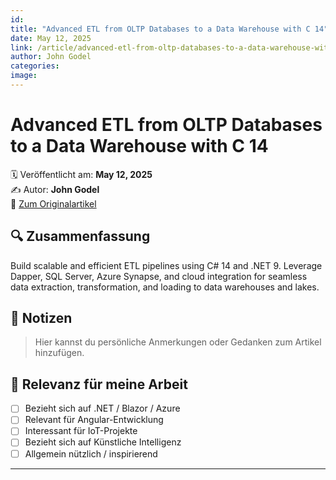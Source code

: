 ```yaml
---
id: 
title: "Advanced ETL from OLTP Databases to a Data Warehouse with C 14"
date: May 12, 2025
link: /article/advanced-etl-from-oltp-databases-to-a-data-warehouse-with-c-sharp-14/
author: John Godel
categories: 
image: 
---
```


# Advanced ETL from OLTP Databases to a Data Warehouse with C 14

🗓️ Veröffentlicht am: **May 12, 2025**  
✍️ Autor: **John Godel**  
🔗 [Zum Originalartikel](/article/advanced-etl-from-oltp-databases-to-a-data-warehouse-with-c-sharp-14/)

## 🔍 Zusammenfassung

Build scalable and efficient ETL pipelines using C# 14 and .NET 9. Leverage Dapper, SQL Server, Azure Synapse, and cloud integration for seamless data extraction, transformation, and loading to data warehouses and lakes.

## 📌 Notizen

> Hier kannst du persönliche Anmerkungen oder Gedanken zum Artikel hinzufügen.

## 🧠 Relevanz für meine Arbeit

- [ ] Bezieht sich auf .NET / Blazor / Azure
- [ ] Relevant für Angular-Entwicklung
- [ ] Interessant für IoT-Projekte
- [ ] Bezieht sich auf Künstliche Intelligenz
- [ ] Allgemein nützlich / inspirierend

---
